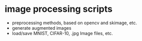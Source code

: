 # image processing scripts 
- preprocessing methods, based on opencv and skimage, etc.
- generate augmented images
- load/save MNIST, CIFAR-10, .jpg Image files, etc.
